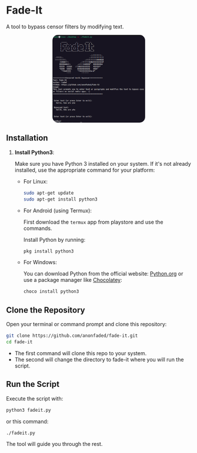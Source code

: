 # Fade-It

A tool to bypass censor filters by modifying text.

<img src="ss.png" width="50%" style="display: block; justify-content: center; margin: 0 auto; border-radius: 15px;">


## Installation

1. **Install Python3**:

   Make sure you have Python 3 installed on your system. If it's not already installed, use the appropriate command for your platform:

   - For Linux:
     ```bash
     sudo apt-get update
     sudo apt-get install python3
     ```

   - For Android (using Termux):

     First download the `termux` app from playstore and use the commands.

     Install Python by running:
     ```bash
     pkg install python3
     ```

   - For Windows:

     You can download Python from the official website: [Python.org](https://www.python.org/downloads/) or use a package manager like [Chocolatey](https://chocolatey.org/):

     ```powershell
     choco install python3
     ```

## **Clone the Repository**

   Open your terminal or command prompt and clone this repository:

   ```bash
   git clone https://github.com/anonfaded/fade-it.git
   cd fade-it
   ```
   - The first command will clone this repo to your system.
   - The second will change the directory to fade-it where you will run the script.

## **Run the Script**

Execute the script with:

```bash
python3 fadeit.py
```
or this command:
```bash
./fadeit.py
```

The tool will guide you through the rest.